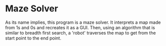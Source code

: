 # Maze Solver

As its name implies, this program is a maze solver. It interprets a map made from 1s and 0s and recreates it as a GUI. Then, using an algorithm that is similar to breadth first search, a 'robot' traverses the map to get from the start point to the end point. 
